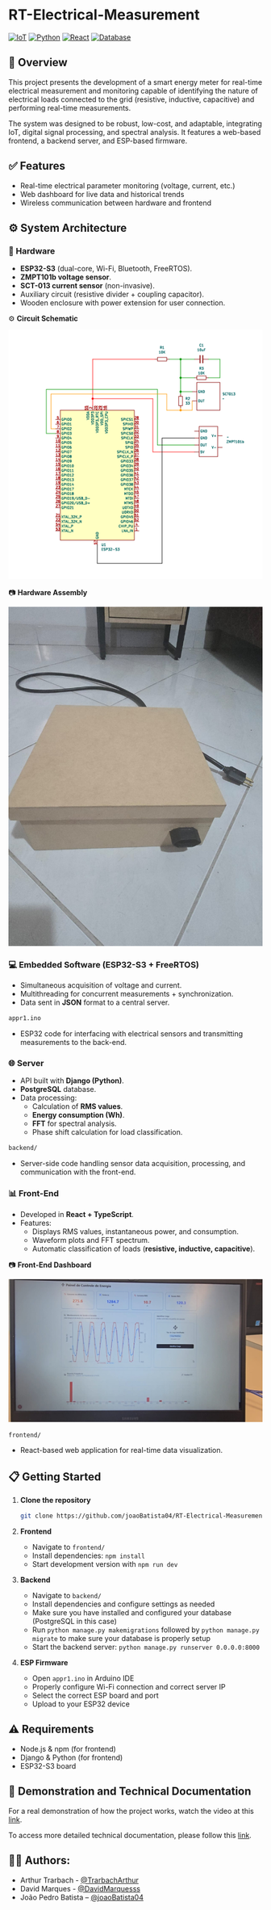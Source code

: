 # RT-Electrical-Measurement

[![IoT](https://img.shields.io/badge/IoT-ESP32--S3-blue)]()
[![Python](https://img.shields.io/badge/Backend-Python%20%7C%20Django-green)]()
[![React](https://img.shields.io/badge/Frontend-React%20%7C%20TypeScript-blueviolet)]()
[![Database](https://img.shields.io/badge/Database-PostgreSQL-lightgrey)]()

## 📌 Overview
This project presents the development of a smart energy meter for real-time electrical measurement and monitoring capable of identifying the nature of electrical loads connected to the grid (resistive, inductive, capacitive) and performing real-time measurements.

The system was designed to be robust, low-cost, and adaptable, integrating IoT, digital signal processing, and spectral analysis. It features a web-based frontend, a backend server, and ESP-based firmware.

## ✅ Features

- Real-time electrical parameter monitoring (voltage, current, etc.)
- Web dashboard for live data and historical trends
- Wireless communication between hardware and frontend

## ⚙️ System Architecture

### 🔧 Hardware
- **ESP32-S3** (dual-core, Wi-Fi, Bluetooth, FreeRTOS).
- **ZMPT101b voltage sensor**.
- **SCT-013 current sensor** (non-invasive).
- Auxiliary circuit (resistive divider + coupling capacitor).
- Wooden enclosure with power extension for user connection.

⚙️ **Circuit Schematic**  

![Circuit](images/schematic.png)

📷 **Hardware Assembly**

<img src="images/box.jpg" alt="Enclosure" width="540"/>

### 💻 Embedded Software (ESP32-S3 + FreeRTOS)
- Simultaneous acquisition of voltage and current.
- Multithreading for concurrent measurements + synchronization.
- Data sent in **JSON** format to a central server.

```bash
appr1.ino 
```
- ESP32 code for interfacing with electrical sensors and transmitting measurements to the back-end.

### 🌐 Server
- API built with **Django (Python)**.
- **PostgreSQL** database.
- Data processing:
  - Calculation of **RMS values**.
  - **Energy consumption (Wh)**.
  - **FFT** for spectral analysis.
  - Phase shift calculation for load classification.

```bash
backend/
```  
- Server-side code handling sensor data acquisition, processing, and communication with the front-end.

### 📊 Front-End
- Developed in **React + TypeScript**.
- Features:
  - Displays RMS values, instantaneous power, and consumption.
  - Waveform plots and FFT spectrum.
  - Automatic classification of loads (**resistive, inductive, capacitive**).

📷 **Front-End Dashboard**  

![Dashboard](images/frontend.jpg)

```bash
frontend/
```
- React-based web application for real-time data visualization.

## 📋 Getting Started

1. **Clone the repository**
     ```bash
     git clone https://github.com/joaoBatista04/RT-Electrical-Measurement.git
     ```

2. **Frontend**
     - Navigate to `frontend/`
     - Install dependencies: `npm install`
     - Start development version with `npm run dev`

3. **Backend**
     - Navigate to `backend/`
     - Install dependencies and configure settings as needed
     - Make sure you have installed and configured your database (PostgreSQL in this case)
     - Run `python manage.py makemigrations` followed by `python manage.py migrate` to make sure your database is properly setup
     - Start the backend server: `python manage.py runserver 0.0.0.0:8000`

4. **ESP Firmware**
     - Open `appr1.ino` in Arduino IDE
     - Properly configure Wi-Fi connection and correct server IP
     - Select the correct ESP board and port
     - Upload to your ESP32 device

## ⚠️ Requirements

- Node.js & npm (for frontend)
- Django & Python (for frontend)
- ESP32-S3 board

## 📄 Demonstration and Technical Documentation

For a real demonstration of how the project works, watch the video at this [link](https://www.youtube.com/watch?v=dQw4w9WgXcQ).

To access more detailed technical documentation, please follow this [link](https://drive.google.com/file/d/1U-4NNh6PsUmvGDHcrbZJpTy9ABmsuzRb/view?usp=sharing).

## 👨‍💻 **Authors**:  
- Arthur Trarbach - [@TrarbachArthur](https://github.com/TrarbachArthur)
- David Marques - [@DavidMarquesss](https://github.com/DavidMarquesss/)  
- João Pedro Batista – [@joaoBatista04](https://github.com/joaoBatista04)  
